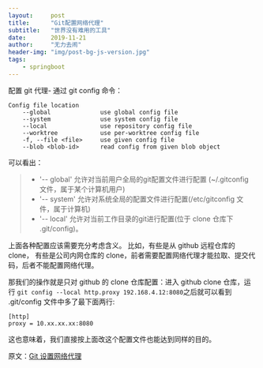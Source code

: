 ```yaml
---
layout:     post
title:      "Git配置网络代理"
subtitle:   "世界没有难用的工具"
date:       2019-11-21
author:     "无力去闹"
header-img: "img/post-bg-js-version.jpg"
tags:
    - springboot
---
```

配置 git 代理- 通过 git config 命令：
```
Config file location
    --global              use global config file
    --system              use system config file
    --local               use repository config file
    --worktree            use per-worktree config file
    -f, --file <file>     use given config file
    --blob <blob-id>      read config from given blob object
```
可以看出：
> - '-- global' 允许对当前用户全局的git配置文件进行配置 (~/.gitconfig 文件，属于某个计算机用户)
> - '-- system' 允许对系统全局的配置文件进行配置(/etc/gitconfig 文件，属于计算机) 
> - '-- local' 允许对当前工作目录的git进行配置(位于 clone 仓库下 .git/config)。

上面各种配置应该需要充分考虑含义。
比如，有些是从 github 远程仓库的 clone， 有些是公司内网仓库的 clone，前者需要配置网络代理才能拉取、提交代码，后者不能配置网络代理。

那我们的操作就是只对 github 的 clone 仓库配置：进入 github clone 仓库，运行 `git config --local http.proxy 192.168.4.12:8080`之后就可以看到 .git/config 文件中多了最下面两行:
```
[http]
proxy = 10.xx.xx.xx:8080
```
这也意味着，我们直接按上面改这个配置文件也能达到同样的目的。

原文：[Git 设置网络代理](https://blog.csdn.net/lizhihaoweiwei/article/details/76849755)
